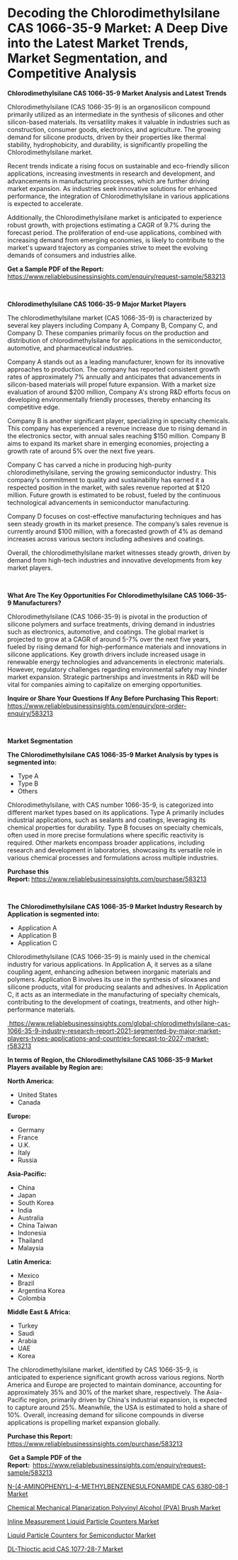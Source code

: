<p><h1>Decoding the Chlorodimethylsilane CAS 1066-35-9 Market: A Deep Dive into the Latest Market Trends, Market Segmentation, and Competitive Analysis</h1></p><p><strong>Chlorodimethylsilane CAS 1066-35-9 Market Analysis and Latest Trends</strong></p>
<p><p>Chlorodimethylsilane (CAS 1066-35-9) is an organosilicon compound primarily utilized as an intermediate in the synthesis of silicones and other silicon-based materials. Its versatility makes it valuable in industries such as construction, consumer goods, electronics, and agriculture. The growing demand for silicone products, driven by their properties like thermal stability, hydrophobicity, and durability, is significantly propelling the Chlorodimethylsilane market.</p><p>Recent trends indicate a rising focus on sustainable and eco-friendly silicon applications, increasing investments in research and development, and advancements in manufacturing processes, which are further driving market expansion. As industries seek innovative solutions for enhanced performance, the integration of Chlorodimethylsilane in various applications is expected to accelerate.</p><p>Additionally, the Chlorodimethylsilane market is anticipated to experience robust growth, with projections estimating a CAGR of 9.7% during the forecast period. The proliferation of end-use applications, combined with increasing demand from emerging economies, is likely to contribute to the market's upward trajectory as companies strive to meet the evolving demands of consumers and industries alike.</p></p>
<p><strong>Get a Sample PDF of the Report:&nbsp;</strong> <a href="https://www.reliablebusinessinsights.com/enquiry/request-sample/583213?utm_campaign=57&utm_medium=2&utm_source=Github&utm_content=ia&utm_term=09122024&utm_id=chlorodimethylsilane-cas-1066-35-9">https://www.reliablebusinessinsights.com/enquiry/request-sample/583213</a></p>
<p>&nbsp;</p>
<p><strong>Chlorodimethylsilane CAS 1066-35-9 Major Market Players</strong></p>
<p><p>The chlorodimethylsilane market (CAS 1066-35-9) is characterized by several key players including Company A, Company B, Company C, and Company D. These companies primarily focus on the production and distribution of chlorodimethylsilane for applications in the semiconductor, automotive, and pharmaceutical industries.</p><p>Company A stands out as a leading manufacturer, known for its innovative approaches to production. The company has reported consistent growth rates of approximately 7% annually and anticipates that advancements in silicon-based materials will propel future expansion. With a market size evaluation of around $200 million, Company A's strong R&D efforts focus on developing environmentally friendly processes, thereby enhancing its competitive edge.</p><p>Company B is another significant player, specializing in specialty chemicals. This company has experienced a revenue increase due to rising demand in the electronics sector, with annual sales reaching $150 million. Company B aims to expand its market share in emerging economies, projecting a growth rate of around 5% over the next five years.</p><p>Company C has carved a niche in producing high-purity chlorodimethylsilane, serving the growing semiconductor industry. This company's commitment to quality and sustainability has earned it a respected position in the market, with sales revenue reported at $120 million. Future growth is estimated to be robust, fueled by the continuous technological advancements in semiconductor manufacturing.</p><p>Company D focuses on cost-effective manufacturing techniques and has seen steady growth in its market presence. The company’s sales revenue is currently around $100 million, with a forecasted growth of 4% as demand increases across various sectors including adhesives and coatings.</p><p>Overall, the chlorodimethylsilane market witnesses steady growth, driven by demand from high-tech industries and innovative developments from key market players.</p></p>
<p>&nbsp;</p>
<p><strong>What Are The Key Opportunities For Chlorodimethylsilane CAS 1066-35-9 Manufacturers?</strong></p>
<p><p>Chlorodimethylsilane (CAS 1066-35-9) is pivotal in the production of silicone polymers and surface treatments, driving demand in industries such as electronics, automotive, and coatings. The global market is projected to grow at a CAGR of around 5-7% over the next five years, fueled by rising demand for high-performance materials and innovations in silicone applications. Key growth drivers include increased usage in renewable energy technologies and advancements in electronic materials. However, regulatory challenges regarding environmental safety may hinder market expansion. Strategic partnerships and investments in R&D will be vital for companies aiming to capitalize on emerging opportunities.</p></p>
<p><strong>Inquire or Share Your Questions If Any Before Purchasing This Report:</strong> <a href="https://www.reliablebusinessinsights.com/enquiry/pre-order-enquiry/583213?utm_campaign=57&utm_medium=2&utm_source=Github&utm_content=ia&utm_term=09122024&utm_id=chlorodimethylsilane-cas-1066-35-9">https://www.reliablebusinessinsights.com/enquiry/pre-order-enquiry/583213</a></p>
<p>&nbsp;</p>
<p><strong>Market Segmentation</strong></p>
<p><strong>The Chlorodimethylsilane CAS 1066-35-9 Market Analysis by types is segmented into:</strong></p>
<p><ul><li>Type A</li><li>Type B</li><li>Others</li></ul></p>
<p><p>Chlorodimethylsilane, with CAS number 1066-35-9, is categorized into different market types based on its applications. Type A primarily includes industrial applications, such as sealants and coatings, leveraging its chemical properties for durability. Type B focuses on specialty chemicals, often used in more precise formulations where specific reactivity is required. Other markets encompass broader applications, including research and development in laboratories, showcasing its versatile role in various chemical processes and formulations across multiple industries.</p></p>
<p><strong>Purchase this Report:&nbsp;</strong><a href="https://www.reliablebusinessinsights.com/purchase/583213?utm_campaign=57&utm_medium=2&utm_source=Github&utm_content=ia&utm_term=09122024&utm_id=chlorodimethylsilane-cas-1066-35-9">https://www.reliablebusinessinsights.com/purchase/583213</a></p>
<p>&nbsp;</p>
<p><strong>The Chlorodimethylsilane CAS 1066-35-9 Market Industry Research by Application is segmented into:</strong></p>
<p><ul><li>Application A</li><li>Application B</li><li>Application C</li></ul></p>
<p><p>Chlorodimethylsilane (CAS 1066-35-9) is mainly used in the chemical industry for various applications. In Application A, it serves as a silane coupling agent, enhancing adhesion between inorganic materials and polymers. Application B involves its use in the synthesis of siloxanes and silicone products, vital for producing sealants and adhesives. In Application C, it acts as an intermediate in the manufacturing of specialty chemicals, contributing to the development of coatings, treatments, and other high-performance materials.</p></p>
<p><a href="https://www.reliablebusinessinsights.com/global-chlorodimethylsilane-cas-1066-35-9-industry-research-report-2021-segmented-by-major-market-players-types-applications-and-countries-forecast-to-2027-market-r583213?utm_campaign=57&utm_medium=2&utm_source=Github&utm_content=ia&utm_term=09122024&utm_id=chlorodimethylsilane-cas-1066-35-9">&nbsp;https://www.reliablebusinessinsights.com/global-chlorodimethylsilane-cas-1066-35-9-industry-research-report-2021-segmented-by-major-market-players-types-applications-and-countries-forecast-to-2027-market-r583213</a></p>
<p><strong>In terms of Region, the Chlorodimethylsilane CAS 1066-35-9 Market Players available by Region are:</strong></p>
<p>
    <p> <strong> North America: </strong>
        <ul>
            <li>United States</li>
            <li>Canada</li>
        </ul>
        </p> 
    <p> <strong> Europe: </strong>
        <ul>
            <li>Germany</li>
            <li>France</li>
            <li>U.K.</li>
            <li>Italy</li>
            <li>Russia</li>
        </ul>
        </p> 
    <p> <strong> Asia-Pacific: </strong>
        <ul>
            <li>China</li>
            <li>Japan</li>
            <li>South Korea</li>
            <li>India</li>
            <li>Australia</li>
            <li>China Taiwan</li>
            <li>Indonesia</li>
            <li>Thailand</li>
            <li>Malaysia</li>
        </ul>
        </p> 
    <p> <strong> Latin America: </strong>
        <ul>
            <li>Mexico</li>
            <li>Brazil</li>
            <li>Argentina Korea</li>
            <li>Colombia</li>
        </ul>
        </p> 
    <p> <strong> Middle East & Africa: </strong>
        <ul>
            <li>Turkey</li>
            <li>Saudi</li>
            <li>Arabia</li>
            <li>UAE</li>
            <li>Korea</li>
        </ul>
    </p>
    </p>
<p><p>The chlorodimethylsilane market, identified by CAS 1066-35-9, is anticipated to experience significant growth across various regions. North America and Europe are projected to maintain dominance, accounting for approximately 35% and 30% of the market share, respectively. The Asia-Pacific region, primarily driven by China's industrial expansion, is expected to capture around 25%. Meanwhile, the USA is estimated to hold a share of 10%. Overall, increasing demand for silicone compounds in diverse applications is propelling market expansion globally.</p></p>
<p><strong>Purchase this Report: </strong><a href="https://www.reliablebusinessinsights.com/purchase/583213?utm_campaign=57&utm_medium=2&utm_source=Github&utm_content=ia&utm_term=09122024&utm_id=chlorodimethylsilane-cas-1066-35-9">https://www.reliablebusinessinsights.com/purchase/583213</a></p>
<p>&nbsp;<strong>Get a Sample PDF of the Report:&nbsp;&nbsp;</strong><a href="https://www.reliablebusinessinsights.com/enquiry/request-sample/583213?utm_campaign=57&utm_medium=2&utm_source=Github&utm_content=ia&utm_term=09122024&utm_id=chlorodimethylsilane-cas-1066-35-9">https://www.reliablebusinessinsights.com/enquiry/request-sample/583213</a></p>
<p><strong></strong></p>
<p><p><a href="https://github.com/ilonaenterline65/Market-Research-Report-List-1/blob/main/n-4-aminophenyl-4-methylbenzenesulfonamide-cas-6380-08-1-market.md?utm_campaign=57&utm_medium=2&utm_source=Github&utm_content=ia&utm_term=09122024&utm_id=chlorodimethylsilane-cas-1066-35-9">N-(4-AMINOPHENYL)-4-METHYLBENZENESULFONAMIDE CAS 6380-08-1 Market</a></p><p><a href="https://www.linkedin.com/pulse/the-sympatico-insight-9odme?utm_campaign=57&utm_medium=2&utm_source=Github&utm_content=ia&utm_term=09122024&utm_id=chlorodimethylsilane-cas-1066-35-9">Chemical Mechanical Planarization Polyvinyl Alcohol (PVA) Brush Market</a></p><p><a href="https://www.linkedin.com/pulse/projected-growth-inline-measurement-liquid-particle-counters-tclof?utm_campaign=57&utm_medium=2&utm_source=Github&utm_content=ia&utm_term=09122024&utm_id=chlorodimethylsilane-cas-1066-35-9">Inline Measurement Liquid Particle Counters Market</a></p><p><a href="https://www.linkedin.com/pulse/liquid-particle-counters-semiconductor-market-size-forecast-2024-2031-tloqf?utm_campaign=57&utm_medium=2&utm_source=Github&utm_content=ia&utm_term=09122024&utm_id=chlorodimethylsilane-cas-1066-35-9">Liquid Particle Counters for Semiconductor Market</a></p><p><a href="https://github.com/gullattedenna/Market-Research-Report-List-1/blob/main/dl-thioctic-acid-cas-1077-28-7-market.md?utm_campaign=57&utm_medium=2&utm_source=Github&utm_content=ia&utm_term=09122024&utm_id=chlorodimethylsilane-cas-1066-35-9">DL-Thioctic acid CAS 1077-28-7 Market</a></p></p>